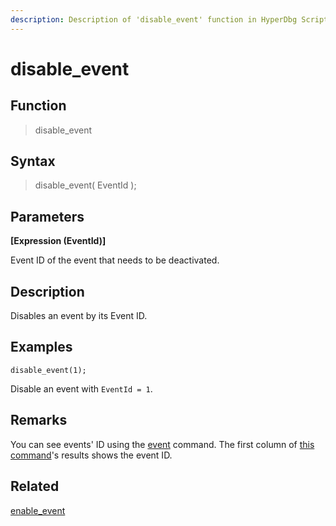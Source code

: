 ```yaml
---
description: Description of 'disable_event' function in HyperDbg Scripts
---
```


# disable\_event

## Function

> disable\_event

## Syntax

> disable\_event\( EventId \);

## Parameters

**\[Expression \(EventId\)\]**

Event ID of the event that needs to be deactivated.

## Description

Disables an event by its Event ID.

## Examples

`disable_event(1);`

Disable an event with `EventId = 1`.

## **Remarks**

You can see events' ID using the [event](https://docs.hyperdbg.org/commands/debugging-commands/events) command. The first column of [this command](https://docs.hyperdbg.org/commands/debugging-commands/events)'s results shows the event ID.

## Related

[enable\_event](https://docs.hyperdbg.org/commands/scripting-language/functions/events/enable_event)


